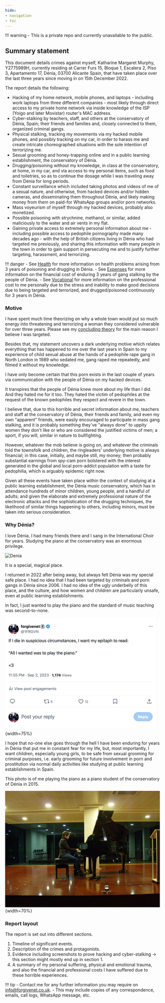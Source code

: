 ```yaml
---
hide:
- navigation
- toc
---
```


!!! warning
    - This is a private repo and currently unavailable to the public.

## Summary statement

This document details crimes against myself, Katharine Margaret Murphy, Y2775989H, currently residing at Carrer Furs 15, Bloque 1, Escalera 2, Piso 3, Apartamento 17, Dénia, 03700 Alicante Spain, that have taken place over the last three years since moving in on 15th December 2022.

The report details the following:

- Hacking of my home network, mobile phones, and laptops - including work laptops from three different companies - most likely through direct access to my private home network via inside knowledge of the ISP (Yoigo and later Movistar) router's MAC address.
- Cyber-stalking by teachers, staff, and others at the conservatory of Dénia, Spain; their friends and families and, closely connected to them, organized criminal gangs.
- Physical stalking, tracking my movements via my hacked mobile phones, and possibly tracking on my car, in order to harass me and create intricate choreographed situations with the sole intention of terrorizing me.
- Sexual grooming and honey-trapping online and in a public learning establishment, the conservatory of Dénia.
- Drugging/poisoning without my knowledge, in class at the conservatory, at home, in my car, and via access to my personal items, such as food and toiletries, so as to continue the dosage while I was traveling away from Dénia for long periods.
- Constant surveillance which included taking photos and videos of me of a sexual nature, and otherwise, from hacked devices and/or hidden cameras, and disseminating them throughout Dénia, and likely making money from them on paid-for WhatsApp groups and/or porn networks.
- Mass voyeurism of myself through my hacked devices, probably also monetized.
- Possible poisoning with strychnine, methanol, or similar, added maliciously to the water and air vents in my flat.
- Gaining private access to extremely personal information about me - including possible access to pedophile pornography made many decades ago - with the help of British citizens living in Dénia who had targeted me previously, and sharing this information with many people in the town in order to gain support in persecuting me and to justify further targeting, harassment, and terrorizing.

!!! danger
    - See [Health](personal/health.md) for more information on health problems arising from 3 years of poisoning and drugging in Dénia.
    - See [Expenses](personal/expenses.md) for more information on the financial cost of enduring 3 years of gang stalking by the people of Dénia.
    - See [Vocational](personal/vocational.md) for more information on the professional cost to me personally due to the stress and inability to make good decisions due to being targeted and terrorized, and drugged/poisoned continuously for 3 years in Dénia.

### Motive

I have spent much time theorizing on why a whole town would put so much energy into threatening and terrorizing a woman they considered vulnerable for over three years. Please see my [concluding theory](theories.md) for the main reason I believe I was targeted.

Besides that, my statement uncovers a dark underlying motive which relates everything that has happened to me over the last years in Spain to my experience of child sexual abuse at the hands of a pedophile rape gang in North London in 1989 who sedated me, gang raped me repeatedly, and filmed it without my knowledge.

I have only become certain that this porn exists in the last couple of years via communication with the people of Dénia on my hacked devices.

It transpires that the people of Dénia knew more about my life than I did. And they hated me for it too. They hated the victim of pedophiles at the request of the known pedophiles they respect and revere in the town.

I believe that, due to this horrible and secret information about me, teachers and staff at the conservatory of Dénia, their friends and family, and even my own "apparent" friends, were easily encouraged to participate in mass gang stalking, and it is probably something they've "always done" to uppity women they don't like or who are considered the justified victims of men; a sport, if you will, similar in nature to bullfighting.

However, whatever the mob believe is going on, and whatever the criminals told the townsfolk and children, the ringleaders' underlying motive is always financial; in this case, initially, and maybe still, my money; then probably substantial earnings from spy-cam porn bolstered with the interest generated in the global and local porn-addict population with a taste for pedophilia, which is arguably epidemic right now. 

Given all these events have taken place within the context of studying at a public learning establishment, the Dénia music conservatory, which has in attendance hundreds of minor children, young people, and a handful of adults; and given the elaborate and extremely professional nature of the electronic attacks and the sophistication of the drugging techniques, the likelihood of similar things happening to others, including minors, must be taken into serious consideration.

### Why Dénia?

I love Dénia. I had many friends there and I sang in the International Choir for years. Studying the piano at the conservatory was an enormous privilege. 

![Denia](content/images/denia.avif)

It is a special, magical place. 

I returned in 2022 after being away, but always felt Dénia was my special safe place. I had no idea that I had been targeted by criminals and porn gangs in Dénia since 2006. I had no idea of the ugly underbelly of this place, and the culture, and how women and children are particularly unsafe, even at public learning establishments.

In fact, I just wanted to play the piano and the standard of music teaching was second-to-none. 

![All I wanted was to play the piano](content/tweets/all-i-wanted.png){width=75%}

I hope that no-one else goes through the hell I have been enduring for years in Dénia that put me in constant fear for my life, but, most importantly, I want children, especially young girls, to be safe from sexual grooming for criminal purposes, i.e. early grooming for future involvement in porn and prostitution via normal daily activities like studying at public learning establishments in Spain.

This photo is of me playing the piano as a piano student of the conservatory of Dénia in 2015.

![Katharine Murphy plays the piano at the boat club in Dénia in 2015](content/images/katharine-pianist.jpg){width=70%}

### Report layout

The report is set out into different sections.

1. Timeline of significant events.
2. Description of the crimes and protagonists.
3. Evidence including screenshots to prove hacking and cyber-stalking -> this section might mostly end up in section 1.
4. A summary of my personal suffering, physical and emotional trauma, and also the financial and professional costs I have suffered due to these horrible experiences.

!!! tip
    - Contact me for any further information you may require on info@forgivenet.co.uk.
    - This may include copies of any correspondence, emails, call logs, WhatsApp message, etc.

